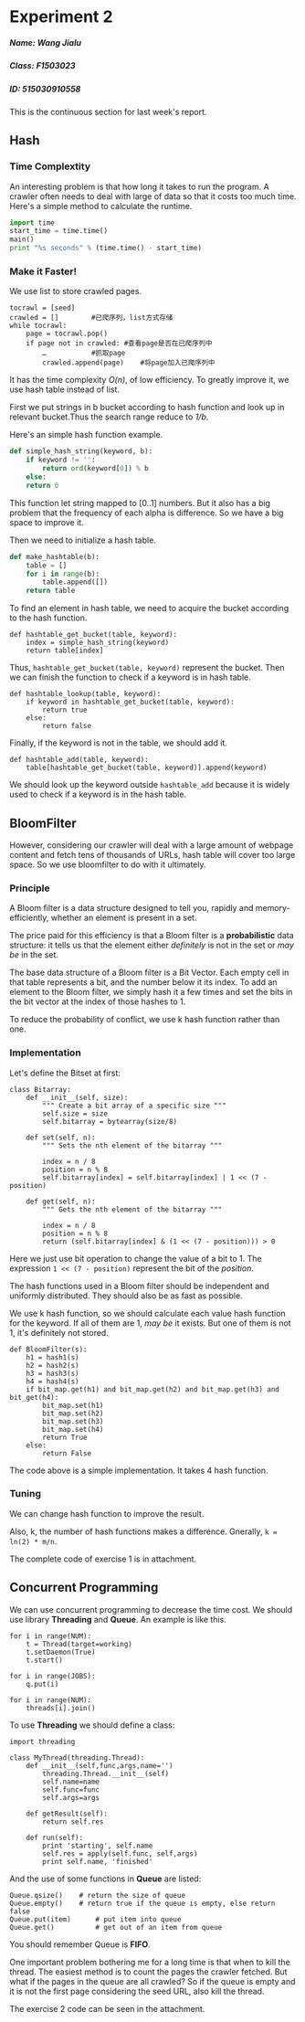 # Experiment 2

##### Name: Wang Jialu
##### Class: F1503023
##### ID: 515030910558

This is the continuous section for last week's report.

## Hash 

### Time Complextity

An interesting problem is that how long it takes to run the program. A crawler often needs to deal with large of data so that it costs too much time. Here's a simple method to calculate the runtime.

``` python
import time
start_time = time.time()
main()
print "%s seconds" % (time.time() - start_time) 
```

### Make it Faster!

We use list to store crawled pages.

```
tocrawl = [seed]		crawled = []		#已爬序列，list方式存储while tocrawl:    page = tocrawl.pop()    if page not in crawled:	#查看page是否在已爬序列中        …			#抓取page        crawled.append(page)	#将page加入已爬序列中
```

It has the time complexity *O(n)*, of low efficiency. To greatly improve it, we use hash table instead of list.  

First we put strings in b bucket according to hash function and look up in relevant bucket.Thus the search range reduce to *1/b*.  

Here's an simple hash function example.

``` python
def simple_hash_string(keyword, b):
	if keyword != '':
		return ord(keyword[0]) % b
	else:
	return 0
```

This function let string mapped to [0..1] numbers. But it also has a big problem that the frequency of each alpha is difference. So we have a big space to improve it.  

Then we need to initialize a hash table.

``` python
def make_hashtable(b):
	table = []
	for i in range(b):
		table.append([])
	return table
```   

To find an element in hash table, we need to acquire the bucket according to the hash function.

```
def hashtable_get_bucket(table, keyword):
	index = simple_hash_string(keyword)
	return table[index]	
```

Thus, `hashtable_get_bucket(table, keyword)` represent the bucket. Then we can finish the function to check if a keyword is in hash table.

```
def hashtable_lookup(table, keyword):
	if keyword in hashtable_get_bucket(table, keyword):
		return true
	else:
		return false
```

Finally, if the keyword is not in the table, we should add it.

```
def hashtable_add(table, keyword):
	table[hashtable_get_bucket(table, keyword)].append(keyword)
```

We should look up the keyword outside `hashtable_add` because it is widely used to check if a keyword is in the hash table.


## BloomFilter

However, considering our crawler will deal with a large amount of webpage content and fetch tens of thousands of URLs, hash table will cover too large space. So we use bloomfilter to do with it ultimately.  

### Principle

A Bloom filter is a data structure designed to tell you, rapidly and memory-efficiently, whether an element is present in a set.

The price paid for this efficiency is that a Bloom filter is a **probabilistic** data structure: it tells us that the element either *definitely* is not in the set or *may be* in the set.  

The base data structure of a Bloom filter is a Bit Vector. Each empty cell in that table represents a bit, and the number below it its index. To add an element to the Bloom filter, we simply hash it a few times and set the bits in the bit vector at the index of those hashes to 1.

To reduce the probability of conflict, we use k hash function rather than one.

### Implementation

Let's define the Bitset at first:

```
class Bitarray:
    def __init__(self, size):
        """ Create a bit array of a specific size """
        self.size = size
        self.bitarray = bytearray(size/8)

    def set(self, n):
        """ Sets the nth element of the bitarray """

        index = n / 8
        position = n % 8
        self.bitarray[index] = self.bitarray[index] | 1 << (7 - position)

    def get(self, n):
        """ Gets the nth element of the bitarray """
        
        index = n / 8
        position = n % 8
        return (self.bitarray[index] & (1 << (7 - position))) > 0 
```

Here we just use bit operation to change the value of a bit to 1. The expression `1 << (7 - position)` represent the bit of the *position*.

The hash functions used in a Bloom filter should be independent and uniformly distributed. They should also be as fast as possible.

We use k hash function, so we should calculate each value hash function for the keyword. If all of them are 1, *may be* it exists. But one of them is not 1, it's definitely not stored.   

```
def BloomFilter(s):
	h1 = hash1(s)
	h2 = hash2(s)
	h3 = hash3(s)
	h4 = hash4(s)
	if bit_map.get(h1) and bit_map.get(h2) and bit_map.get(h3) and bit_get(h4):
		bit_map.set(h1)
		bit_map.set(h2)
		bit_map.set(h3)
		bit_map.set(h4)
		return True
	else:
		return False
```

The code above is a simple implementation. It takes 4 hash function.

### Tuning

We can change hash function to improve the result.

Also, k, the number of hash functions makes a difference. Gnerally, `k = ln(2) * m/n`.

The complete code of exercise 1 is in attachment. 

## Concurrent Programming

We can use concurrent programming to decrease the time cost. We should use library **Threading** and **Queue**. An example is like this.

```
for i in range(NUM):
	t = Thread(target=working)
	t.setDaemon(True)
	t.start()

for i in range(JOBS):
	q.put(i)

for i in range(NUM):
	threads[i].join()
```

To use **Threading** we should define a class:

```
import threading

class MyThread(threading.Thread):
	def __init__(self,func,args,name='')
		threading.Thread.__init__(self)
		self.name=name
		self.func=func
		self.args=args
	
	def getResult(self):
		return self.res
	
	def run(self):
		print 'starting', self.name
		self.res = apply(self.func, self,args)
		print self.name, 'finished'
```
And the use of some functions in **Queue** are listed:

```
Queue.qsize()    # return the size of queue
Queue.empty()    # return true if the queue is empty, else return false
Queue.put(item)      # put item into queue
Queue.get()          # get out of an item from queue
```

You should remember Queue is **FIFO**.

One important problem bothering me for a long time is that when to kill the thread. The easiest method is to count the pages the crawler fetched. But what if the pages in the queue are all crawled? So if the queue is empty and it is not the first page considering the seed URL, also kill the thread.

The exercise 2 code can be seen in the attachment.



